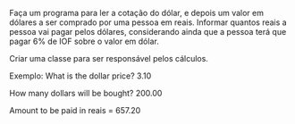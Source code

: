 Faça um programa para ler a cotação do dólar, e depois um valor em dólares a ser comprado por
uma pessoa em reais. Informar quantos reais a pessoa vai pagar pelos dólares, considerando ainda
que a pessoa terá que pagar 6% de IOF sobre o valor em dólar. 

Criar uma classe para ser responsável pelos cálculos.

Exemplo:
What is the dollar price? 3.10

How many dollars will be bought? 200.00

Amount to be paid in reais = 657.20